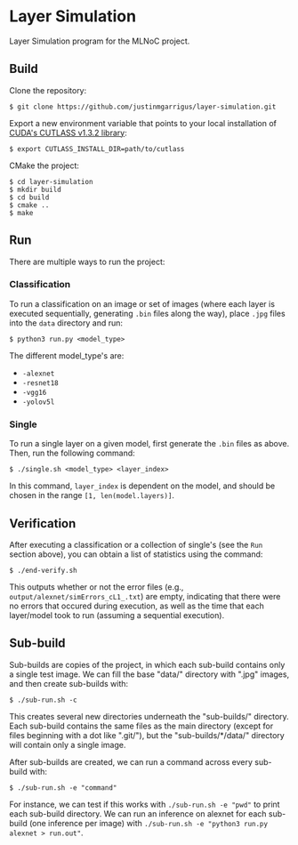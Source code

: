 # Layer Simulation 

Layer Simulation program for the MLNoC project. 

## Build 

Clone the repository: 

`$ git clone https://github.com/justinmgarrigus/layer-simulation.git`

Export a new environment variable that points to your local installation of [CUDA's CUTLASS v1.3.2 library](https://github.com/NVIDIA/cutlass/tree/v1.3.2): 

`$ export CUTLASS_INSTALL_DIR=path/to/cutlass`

CMake the project: 

```
$ cd layer-simulation
$ mkdir build
$ cd build
$ cmake ..
$ make
```

## Run

There are multiple ways to run the project: 

### Classification

To run a classification on an image or set of images (where each layer is executed sequentially, generating `.bin` files along the way), place `.jpg` files into the `data` directory and run: 

`$ python3 run.py <model_type>`

The different model_type's are: 
* `-alexnet` 
* `-resnet18`
* `-vgg16`
* `-yolov5l`

### Single

To run a single layer on a given model, first generate the `.bin` files as above. Then, run the following command: 

`$ ./single.sh <model_type> <layer_index>` 

In this command, `layer_index` is dependent on the model, and should be chosen in the range `[1, len(model.layers)]`.

## Verification 

After executing a classification or a collection of single's (see the `Run` section above), you can obtain a list of statistics using the command: 

`$ ./end-verify.sh` 

This outputs whether or not the error files (e.g., `output/alexnet/simErrors_cL1_.txt`) are empty, indicating that there were no errors that occured during execution, as well as the time that each layer/model took to run (assuming a sequential execution). 

## Sub-build

Sub-builds are copies of the project, in which each sub-build contains only a single test image. We can fill the base "data/" directory with ".jpg" images, and then create sub-builds with: 

`$ ./sub-run.sh -c`

This creates several new directories underneath the "sub-builds/" directory. Each sub-build contains the same files as the main directory (except for files beginning with a dot like ".git/"), but the "sub-builds/*/data/" directory will contain only a single image.

After sub-builds are created, we can run a command across every sub-build with: 

`$ ./sub-run.sh -e "command"`

For instance, we can test if this works with `./sub-run.sh -e "pwd"` to print each sub-build directory. We can run an inference on alexnet for each sub-build (one inference per image) with `./sub-run.sh -e "python3 run.py alexnet > run.out"`.
